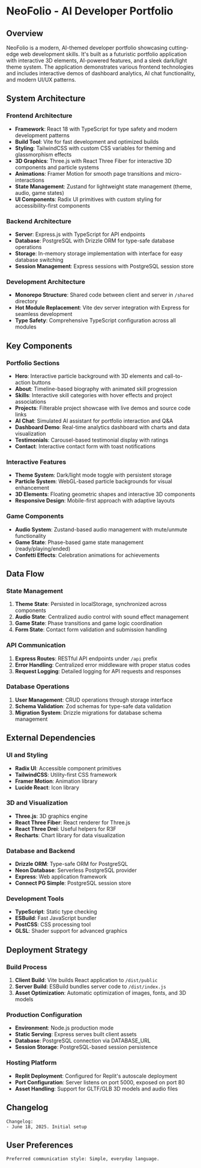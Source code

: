 # NeoFolio - AI Developer Portfolio

## Overview

NeoFolio is a modern, AI-themed developer portfolio showcasing cutting-edge web development skills. It's built as a futuristic portfolio application with interactive 3D elements, AI-powered features, and a sleek dark/light theme system. The application demonstrates various frontend technologies and includes interactive demos of dashboard analytics, AI chat functionality, and modern UI/UX patterns.

## System Architecture

### Frontend Architecture
- **Framework**: React 18 with TypeScript for type safety and modern development patterns
- **Build Tool**: Vite for fast development and optimized builds
- **Styling**: TailwindCSS with custom CSS variables for theming and glassmorphism effects
- **3D Graphics**: Three.js with React Three Fiber for interactive 3D components and particle systems
- **Animations**: Framer Motion for smooth page transitions and micro-interactions
- **State Management**: Zustand for lightweight state management (theme, audio, game states)
- **UI Components**: Radix UI primitives with custom styling for accessibility-first components

### Backend Architecture
- **Server**: Express.js with TypeScript for API endpoints
- **Database**: PostgreSQL with Drizzle ORM for type-safe database operations
- **Storage**: In-memory storage implementation with interface for easy database switching
- **Session Management**: Express sessions with PostgreSQL session store

### Development Architecture
- **Monorepo Structure**: Shared code between client and server in `/shared` directory
- **Hot Module Replacement**: Vite dev server integration with Express for seamless development
- **Type Safety**: Comprehensive TypeScript configuration across all modules

## Key Components

### Portfolio Sections
- **Hero**: Interactive particle background with 3D elements and call-to-action buttons
- **About**: Timeline-based biography with animated skill progression
- **Skills**: Interactive skill categories with hover effects and project associations
- **Projects**: Filterable project showcase with live demos and source code links
- **AI Chat**: Simulated AI assistant for portfolio interaction and Q&A
- **Dashboard Demo**: Real-time analytics dashboard with charts and data visualization
- **Testimonials**: Carousel-based testimonial display with ratings
- **Contact**: Interactive contact form with toast notifications

### Interactive Features
- **Theme System**: Dark/light mode toggle with persistent storage
- **Particle System**: WebGL-based particle backgrounds for visual enhancement
- **3D Elements**: Floating geometric shapes and interactive 3D components
- **Responsive Design**: Mobile-first approach with adaptive layouts

### Game Components
- **Audio System**: Zustand-based audio management with mute/unmute functionality
- **Game State**: Phase-based game state management (ready/playing/ended)
- **Confetti Effects**: Celebration animations for achievements

## Data Flow

### State Management
1. **Theme State**: Persisted in localStorage, synchronized across components
2. **Audio State**: Centralized audio control with sound effect management
3. **Game State**: Phase transitions and game logic coordination
4. **Form State**: Contact form validation and submission handling

### API Communication
1. **Express Routes**: RESTful API endpoints under `/api` prefix
2. **Error Handling**: Centralized error middleware with proper status codes
3. **Request Logging**: Detailed logging for API requests and responses

### Database Operations
1. **User Management**: CRUD operations through storage interface
2. **Schema Validation**: Zod schemas for type-safe data validation
3. **Migration System**: Drizzle migrations for database schema management

## External Dependencies

### UI and Styling
- **Radix UI**: Accessible component primitives
- **TailwindCSS**: Utility-first CSS framework
- **Framer Motion**: Animation library
- **Lucide React**: Icon library

### 3D and Visualization
- **Three.js**: 3D graphics engine
- **React Three Fiber**: React renderer for Three.js
- **React Three Drei**: Useful helpers for R3F
- **Recharts**: Chart library for data visualization

### Database and Backend
- **Drizzle ORM**: Type-safe ORM for PostgreSQL
- **Neon Database**: Serverless PostgreSQL provider
- **Express**: Web application framework
- **Connect PG Simple**: PostgreSQL session store

### Development Tools
- **TypeScript**: Static type checking
- **ESBuild**: Fast JavaScript bundler
- **PostCSS**: CSS processing tool
- **GLSL**: Shader support for advanced graphics

## Deployment Strategy

### Build Process
1. **Client Build**: Vite builds React application to `/dist/public`
2. **Server Build**: ESBuild bundles server code to `/dist/index.js`
3. **Asset Optimization**: Automatic optimization of images, fonts, and 3D models

### Production Configuration
- **Environment**: Node.js production mode
- **Static Serving**: Express serves built client assets
- **Database**: PostgreSQL connection via DATABASE_URL
- **Session Storage**: PostgreSQL-based session persistence

### Hosting Platform
- **Replit Deployment**: Configured for Replit's autoscale deployment
- **Port Configuration**: Server listens on port 5000, exposed on port 80
- **Asset Handling**: Support for GLTF/GLB 3D models and audio files

## Changelog

```
Changelog:
- June 18, 2025. Initial setup
```

## User Preferences

```
Preferred communication style: Simple, everyday language.
```